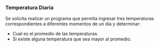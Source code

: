 ### Temperatura Diaria

Se solicita realizar un programa que permita ingresar tres temperaturas correspondientes a diferentes momentos de un día y determinar:

- Cual es el promedio de las temperaturas.
- Si existe alguna temperatura que sea mayor al promedio.

